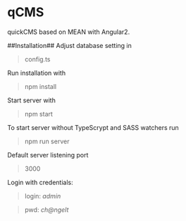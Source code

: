 # qCMS
quickCMS based on MEAN with Angular2.

##Installation##
Adjust database setting in 

>config.ts

Run installation with

>npm install

Start server with
>npm start

To start server without TypeScrypt and SASS watchers run
>npm run server

Default server listening port
>3000

Login with credentials:
>login: *admin*

>pwd: *ch@ngeIt*